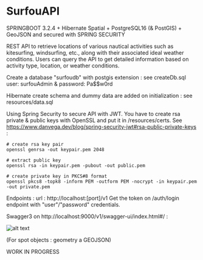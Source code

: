 # SurfouAPI

SPRINGBOOT 3.2.4 + Hibernate Spatial + PostgreSQL16 (& PostGIS) + GeoJSON
and secured with SPRING SECURITY

REST API to retrieve locations of various nautical activities such as kitesurfing, windsurfing, etc., along with their associated ideal weather conditions. Users can query the API to get detailed information based on activity type, location, or weather conditions.


Create a database "surfoudb" with postgis extension : see createDb.sql
user: surfouAdmin & password: Pa$$w0rd

Hibernate create schema and dummy data are added on initialization : see resources/data.sql


Using Spring Security to secure API with JWT. You have to create rsa private & public keys with OpenSSL and put it in /resources/certs. See https://www.danvega.dev/blog/spring-security-jwt#rsa-public-private-keys :
```
# create rsa key pair
openssl genrsa -out keypair.pem 2048

# extract public key
openssl rsa -in keypair.pem -pubout -out public.pem

# create private key in PKCS#8 format
openssl pkcs8 -topk8 -inform PEM -outform PEM -nocrypt -in keypair.pem -out private.pem
````

Endpoints :
url : http://localhost:[port]/v1
Get the token on /auth/login endpoint with "user"/"password" credentials.

Swagger3 on http://localhost:9000/v1/swagger-ui/index.html#/ :

![alt text](image.png)

(For spot objects : geometry a GEOJSON)

WORK IN PROGRESS 

